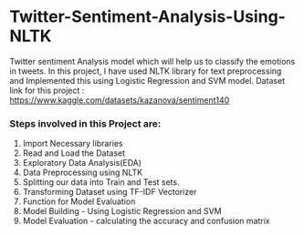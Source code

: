 # Twitter-Sentiment-Analysis-Using-NLTK
Twitter sentiment Analysis model which will help us to classify the emotions in tweets. In this project, I have used NLTK library for text preprocessing and Implemented this using Logistic Regression and SVM model.
Dataset link for this project : https://www.kaggle.com/datasets/kazanova/sentiment140

### Steps involved in this Project are:
1) Import Necessary libraries
2) Read and Load the Dataset
3) Exploratory Data Analysis(EDA)
4) Data Preprocessing using NLTK
5) Splitting our data into Train and Test sets.
6) Transforming Dataset using TF-IDF Vectorizer
7) Function for Model Evaluation
8) Model Building - Using Logistic Regression and SVM
9) Model Evaluation - calculating the accuracy and confusion matrix
